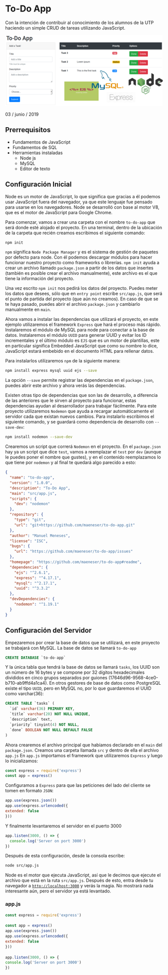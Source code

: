 # To-Do App

  Con la intención de contribuir al conocimiento de los alumnos de la UTP haciendo un simple CRUD de tareas utilizando JavaScript.

  ![To-Do App](images/to-do-app.png)

  03 / junio / 2019

  ## Prerrequisitos

  * Fundamentos de JavaScript
  * Fundamentos de SQL
  * Herramientas instaladas
    * Node js
    * MySQL
    * Editor de texto

## Configuración Inicial

  Node es un motor de JavaScript, lo que significa que gracias a él podemos usar JavaScript fuera del navegador, ya que este lenguaje fue pensado para usarse en los navegadores. Node se desarrolló con base al motor V8, que es el motor de JavaScript para Google Chrome.

  Para comenzar, vamos a crear una carpeta con el nombre `to-do-app` que será donde esté alojado el proyecto. En una terminal, dentro de la ubicación de la carpeta que recién creamos escribimos el siguiente comando:

  ``` bash
  npm init
  ```

  `npm` significa `Node Package Manager` y es el sistema de gestión de paquetes por defecto para node. Con él podemos descargar módulos para hacer funcionar nuestro proyecto como frameworks o librerías. `npm init` ayuda a crear un archivo llamado `package.json` a partir de los datos que insertes (también es posible crear el archivo manualmente), este archivo es el que tiene la información del proyecto.

  Una vez escrito `npm init` nos pedirá los datos del proyecto. Puedes meter los datos que desees, sólo que en `entry point` escribe `src/app.js`, que será el punto de partida del proyecto (que aún no creamos). En caso de que se te haya pasado, puedes abrir el archivo `package.json` y cambiarlo manualmente en `main`.

  Ahora vamos a instalar las dependencias que utilizará el proyecto, en este ejemplo utilizaremos el framework `Express` que hará el proceso más rápido. Instalaremos el módulo de MySQL para node para conectar a la base de datos. Instalaremos el módulo `UUID` para generar UUID y evitar los ID incrementales y el último módulo es `EJS` que es un motor de plantillas, este en particular significa Embedded JavaScript que como su nombre lo dice, JavaScript estará embebido en el documento HTML para rellenar datos.

  Para instalarlos utilizaremos `npm` de la siguiente manera:

  ``` bash
  npm install express mysql uuid ejs --save
  ```

  La opción `--save` permite registrar las dependencias en el `package.json`, puedes abrir este archivo y ahora verás las dependencias.

  Existen otras tipo de dependencias que son las de desarrollo, a diferencia de las anteriores que le sirven al proyecto para funcionar, estas dependencias ayudan al desarrollador para trabajar fácilmente. Para este proyecto utilizaremos `Nodemon` que ayuda a recargar automáticamente el servidor cada que existan nuevos cambios. Para instalarlo escribimos el siguiente comando, y se guardará como dependencia de desarrollo con `--save-dev`:

  ``` bash
  npm install nodemon --save-dev
  ```

  Crearemos un script que correrá `Nodemon` en el proyecto. En el `package.json` hay ya un script que dice `test`, vamos a reemplazar el `test` por `dev` (aunque le puedes poner el nombre que gustes), y en el contenido reemplazamos lo que tiene por `nodemon` y al final te quedará algo parecido a esto:

  ``` json
  {
    "name": "to-do-app",
    "version": "1.0.0",
    "description": "To-Do App",
    "main": "src/app.js",
    "scripts": {
      "dev": "nodemon"
    },
    "repository": {
      "type": "git",
      "url": "git+https://github.com/maeneser/to-do-app.git"
    },
    "author": "Manuel Meneses",
    "license": "ISC",
    "bugs": {
      "url": "https://github.com/maeneser/to-do-app/issues"
    },
    "homepage": "https://github.com/maeneser/to-do-app#readme",
    "dependencies": {
      "ejs": "^2.6.1",
      "express": "^4.17.1",
      "mysql": "^2.17.1",
      "uuid": "^3.3.2"
    },
    "devDependencies": {
      "nodemon": "^1.19.1"
    }
  }
  ```

## Configuración del Servidor

  Empezaremos por crear la base de datos que se utilizará, en este proyecto se trabajará con MySQL. La base de datos se llamará  `to-do-app`
  
  ``` SQL
  CREATE DATABASE `to-do-app`
  ```

  Y la única tabla que tendrá la base de datos se llamará `tasks`, los UUID son un número de 16 bytes y se compone por 32 dígitos hexadecimales divididos en cinco grupos separados por guiones (17646d96-9568-4ce0-b710-ab9ffd4a1ca4). En otros gestores de base de datos como PostgreSQL existe el tipo `UUID`, pero en MySQL no, por lo que guardaremos el UUID como varchar(36):

  ``` SQL
  CREATE TABLE `tasks` (
    `id` varchar(36) PRIMARY KEY,
    `title` varchar(20) NOT NULL UNIQUE,
    `description` text,
    `priority` tinyint(4) NOT NULL,
    `done` BOOLEAN NOT NULL DEFAULT FALSE
  )
  ```

  Ahora crearemos el archivo principal que habíamos declarado en el `main` del `package.json`. Creamos una carpeta llamada `src` y dentro de ella el archivo `app.js` En `app.js` importamos el framework que utilizaremos `Express` y luego lo inicializamos:

  ``` JavaScript
  const express = require('express')
  const app = express()
  ```

  Configuramos a `Express` para que las peticiones del lado del cliente se tomen en formato `JSON`:

  ``` JavaScript
  app.use(express.json())
  app.use(express.urlencoded({
  extended: false
  }))
  ```
  
  Y finalmente levantaremos el servidor en el puerto 3000

  ``` JavaScript
  app.listen(3000, () => {
    console.log('Server on port 3000')
  })
  ```

  Después de esta configuración, desde la consola escribe:

  ``` bash
  node src/app.js
  ```

  Node es el motor que ejecuta JavaScript, así que le decimos que ejecute el archivo que está en la ruta `src/app.js`. Después de esto, entra desde tu navegador a [`http://localhost:3000`](http://localhost:3000) y verás la magia. No mostrará nada interesante aún, pero el servidor ya está levantado.

  ### app.js

  ``` JavaScript
  const express = require('express')

  const app = express()
  app.use(express.json())
  app.use(express.urlencoded({
  extended: false
  }))

  app.listen(3000, () => {
  console.log('Server on port 3000')
  })
  ```